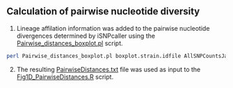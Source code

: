 ## Calculation of pairwise nucleotide diversity
1. Lineage affilation information was added to the pairwise nucleotide divergences determined by iSNPcaller using the [Pairwise_distances_boxplot.pl](/Fig1/Pairwise_distances_boxplot.pl) script.
```bash
perl Pairwise_distances_boxplot.pl boxplot.strain.idfile AllSNPCountsJan2021.txt > PairwiseDistances.txt
```
2. The resulting [PairwiseDistances.txt](/Fig1/PairwiseDistances.txt) file was used as input to the [Fig1D_PairwiseDistances.R](/Fig1/Fig1D_PairwiseDistances.R) script. 

